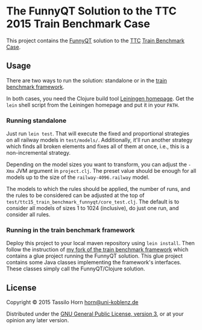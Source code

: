 # The FunnyQT Solution to the TTC 2015 Train Benchmark Case

This project contains the [FunnyQT](http://funnyqt.org) solution to the
[TTC](http://www.transformation-tool-contest.eu/)
[Train Benchmark Case](https://github.com/FTSRG/trainbenchmark-ttc).

## Usage

There are two ways to run the solution: standalone or in the
[train benchmark framework](https://github.com/FTSRG/trainbenchmark-ttc).

In both cases, you need the Clojure build tool
[Leiningen homepage](http://leiningen.org/).  Get the `lein` shell script from
the Leiningen homepage and put it in your `PATH`.

### Running standalone

Just run `lein test`.  That will execute the fixed and proportional strategies
on all railway models in `test/models/`.  Additionally, it'll run another
strategy which finds all broken elements and fixes all of them at once, i.e.,
this is a non-incremental strategy.

Depending on the model sizes you want to transform, you can adjust the `-Xmx`
JVM argument in `project.clj`.  The preset value should be enough for all
models up to the size of the `railway-4096.railway` model.

The models to which the rules should be applied, the number of runs, and the
rules to be considered can be adjusted at the top of
`test/ttc15_train_benchmark_funnyqt/core_test.clj`.  The default is to consider
all models of sizes 1 to 1024 (inclusive), do just one run, and consider all
rules.

### Running in the train benchmark framework

Deploy this project to your local maven repository using `lein install`.  Then
follow the instruction of
[my fork of the train benchmark framework](https://github.com/tsdh/trainbenchmark-ttc)
which contains a glue project running the FunnyQT solution.  This glue project
contains some Java classes implementing the framework's interfaces.  These
classes simply call the FunnyQT/Clojure solution.

## License

Copyright © 2015 Tassilo Horn <horn@uni-koblenz.de>

Distributed under the
[GNU General Public License, version 3](https://www.gnu.org/copyleft/gpl.html),
or at your opinion any later version.
